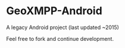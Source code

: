 # GeoXMPP-Android

A legacy Android project (last updated ~2015)

Feel free to fork and continue development.
